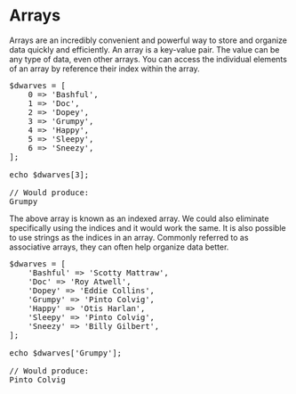 # Arrays

Arrays are an incredibly convenient and powerful way to store and organize data quickly and efficiently. An array is a key-value pair. The value can be any type of data, even other arrays. You can access the individual elements of an array by reference their index within the array.

<pre>$dwarves = [
	0 => 'Bashful',
	1 => 'Doc',
	2 => 'Dopey',
	3 => 'Grumpy',
	4 => 'Happy',
	5 => 'Sleepy',
	6 => 'Sneezy',
];

echo $dwarves[3];

// Would produce:
Grumpy</pre>

The above array is known as an indexed array. We could also eliminate specifically using the indices and it would work the same. It is also possible to use strings as the indices in an array. Commonly referred to as associative arrays, they can often help organize data better.

<pre>$dwarves = [
	'Bashful' => 'Scotty Mattraw',
	'Doc' => 'Roy Atwell',
	'Dopey' => 'Eddie Collins',
	'Grumpy' => 'Pinto Colvig',
	'Happy' => 'Otis Harlan',
	'Sleepy' => 'Pinto Colvig',
	'Sneezy' => 'Billy Gilbert',
];

echo $dwarves['Grumpy'];

// Would produce:
Pinto Colvig</pre>